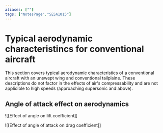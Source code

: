 ```yaml
---
aliases: [""]
tags: ["NotesPage","SESA1015"]
---
```


# Typical aerodynamic characteristincs for conventional aircraft
This section covers typical aerodynamic characteristics of a conventional aircraft with an unswept wing and conventional tailplaine. These descriptions do not factor in the effects of air's compressability and are not applicible to high speeds (approaching supersonic and above).

## Angle of attack effect on aerodynamics
![[Effect of angle on lift coefficient]]

![[Effect of angle of attack on drag coefficient]]



